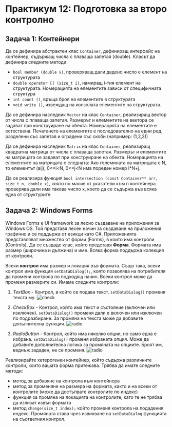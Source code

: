 # Практикум 12: Подготовка за второ контролно

## Задача 1: Контейнери
Да се дефинира абстрактен клас ```Container```, дефиниращ интерфейс на контейнер, съдържащ числа с плаваща запетая (double). Класът да дефинира следните методи:
- ```bool member (double x)```, проверяващ дали дадено число е елемент на структурата
- ```double operator [] (size_t i)```, намиращ i-тия елемент на структурата. Номерацията на елементите зависи от специфичната структура
- ```int count ()```, връща броя на елементите в структурата
- ```void write ()```, извеждащ на конзолата елементите на структурата.

Да се дефинира наследник ```Vector``` на клас ```Container```, реализиращ вектор от числа с плаваща запетая. Размерът и елементите на вектора се задават при конструиране на обекта. Номерацията на елементите е естествена. Печатането на елементите е последователно на едни ред, разделени със запетая и оградени със скоби (например: (1,2,3))

Да се дефинира наследник ```Matrix``` на клас ```Container```, реализиращ квадратна матрица от числа с плаваща запетая. Размерът и елементите на матрицата се задават при конструиране на обекта. Номерацията на елементите на матрицата е следната: Ако големината на матрицата е N, то елементът (aij), 0<=i<N, 0<=j<N има пореден номер i*N+j.

Да се реализира функция ```bool intersection (const Container** arr, size_t n, double x)```, която по масив от указатели към n контейнера проверява дали има такова число x, което да се съдържа във всяка една от структурите.

## Задача 2: Windows Forms 
Windows Forms е UI framework за лесно създаване на приложения за Windows OS. Той
представя лесен начин за създаване на приложения графично и се поддържа от езикци като C#. Приложенията представляват множество от форми (Forms), в които има контроли (Controls).
Да се създаде клас, който представя **Форма**. Формата има размер (широчина и дължина) и име. Всяка форма поддържа колекция от контроли.

Всеки **контрол** има размер и локация във формата. Също така, всеки контрол има функция `setDataDialog();`, която позволява на потребителя да промени контрола по подходящ начин. Всеки контрол може да променя размерите си. Имаме следните контроли:

1. *TextBox* - Контрол, в който се подава текст. `setDataDialog()` променя текста му.
![check](https://i.stack.imgur.com/AhOpr.jpg)
1. *CheckBox* - Контрол, който има текст и състояние (включен или изключен).
    `setDataDialog()` променя дали е включен или изключен по подразбиране. За промяна на текста може да добавите допълнителна функция.
    ![radio](https://images.theengineeringprojects.com/image/main/2017/10/C-CheckBox-9.png)
    
2. *RadioButton* - Контрол, който има няколко опции, но само една е избрана.
    `setDataDialog()` променя избраната опция. Може да добавите допълнителна логика за промяната на опциите. Броят им, веднъж зададен, не се променя.
    ![radio](https://i.stack.imgur.com/EyNQT.png)

Реализирайте хетерогенен контейнер, който съдържа различните контроли, които вашата форма притежава. 
Трябва да имате следните методи:
- метод за добавяне на контрола към контейнера
- метод за променяне на размера на формата, както и на всеки от контролите (може да достъпвате контролите по индекс)
- функция за промяна на локацията на контролите, като те не трябва да излизат извън формата
- метод `change(size_t index);` който променя контрола на подадения индекс. Промяната става чрез извикване на `setDataDialog` функцията на съответния контрол.

